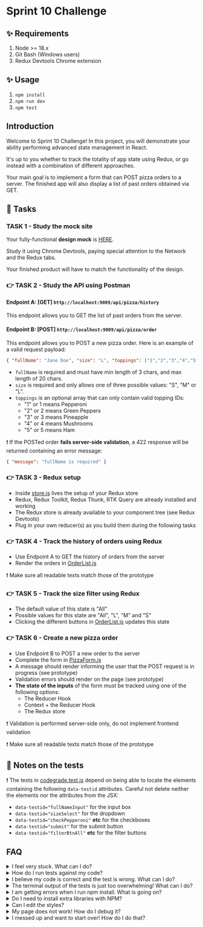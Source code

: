 # Sprint 10 Challenge

## ✨ Requirements

1. Node >= 18.x
2. Git Bash (Windows users)
3. Redux Devtools Chrome extension

## ✨ Usage

1. `npm install`
2. `npm run dev`
3. `npm test`

## Introduction

Welcome to Sprint 10 Challenge! In this project, you will demonstrate your ability performing advanced state management in React.

It's up to you whether to track the totality of app state using Redux, or go instead with a combination of different approaches.

Your main goal is to implement a form that can POST pizza orders to a server. The finished app will also display a list of past orders obtained via GET.

## 🥷 Tasks

### TASK 1 - Study the mock site

Your fully-functional **design mock** is [HERE](https://w-s10-challenge-ac3b8bb5dab3.herokuapp.com/).

Study it using Chrome Devtools, paying special attention to the Network and the Redux tabs.

Your finished product will have to match the functionality of the design.

### 👉 TASK 2 - Study the API using Postman

#### Endpoint A: [GET] `http://localhost:9009/api/pizza/history`

This endpoint allows you to GET the list of past orders from the server.

#### Endpoint B: [POST] `http://localhost:9009/api/pizza/order`

This endpoint allows you to POST a new pizza order. Here is an example of a valid request payload:

```json
{ "fullName": "Jane Doe", "size": "L", "toppings": ["1","2","3","4","5"] }
```

- `fullName` is required and must have min length of 3 chars, and max length of 20 chars.
- `size` is required and only allows one of three possible values: "S", "M" or "L".
- `toppings` is an optional array that can only contain valid topping IDs:
  - "1" or 1 means Pepperoni
  - "2" or 2 means Green Peppers
  - "3" or 3 means Pineapple
  - "4" or 4 means Mushrooms
  - "5" or 5 means Ham

❗ If the POSTed order **fails server-side validation**, a 422 response will be returned containing an error message:

```json
{ "message": "fullName is required" }
```

### 👉 TASK 3 - Redux setup

- Inside [store.js](./frontend/state/store.js) lives the setup of your Redux store
- Redux, Redux Toolkit, Redux Thunk, RTK Query are already installed and working
- The Redux store is already available to your component tree (see Redux Devtools)
- Plug in your own reducer(s) as you build them during the following tasks

### 👉 TASK 4 - Track the history of orders using Redux

- Use Endpoint A to GET the history of orders from the server
- Render the orders in [OrderList.js](./frontend/components/OrderList.js)

❗ Make sure all readable texts match those of the prototype

### 👉 TASK 5 - Track the size filter using Redux

- The default value of this state is "All"
- Possible values for this state are "All", "L", "M" and "S"
- Clicking the different buttons in [OrderList.js](./frontend/components/OrderList.js) updates this state

### 👉 TASK 6 - Create a new pizza order

- Use Endpoint B to POST a new order to the server
- Complete the form in [PizzaForm.js](./frontend/components/PizzaForm.js)
- A message should render informing the user that the POST request is in progress (see prototype)
- Validation errors should render on the page (see prototype)
- **The state of the inputs** of the form must be tracked using one of the following options:
  - The Reducer Hook
  - Context + the Reducer Hook
  - The Redux store

❗ Validation is performed server-side only, do not implement frontend validation

❗ Make sure all readable texts match those of the prototype

## 📝 Notes on the tests

❗ The tests in [codegrade.test.js](./codegrade.test.js) depend on being able to locate the elements containing the following `data-testid` attributes. Careful not delete neither the elements nor the attributes from the JSX:

- `data-testid="fullNameInput"` for the input box
- `data-testid="sizeSelect"` for the dropdown
- `data-testid="checkPepperoni"` **etc** for the checkboxes
- `data-testid="submit"` for the submit button
- `data-testid="filterBtnAll"` **etc** for the filter buttons

## FAQ

<details>
  <summary>I feel very stuck. What can I do?</summary>

Do not struggle for an unreasonable amount of time! Request support via one of the available channels.

</details>

<details>
  <summary>How do I run tests against my code?</summary>

Run `npm test`. Note that Codegrade will run your code against its own copy the `codegrade.test.js` test file so there is no point in manipulating the tests.

</details>

<details>
  <summary>I believe my code is correct and the test is wrong. What can I do?</summary>

On occasion the test runner will get stuck. Use CTRL-C to kill the tests, and then `npm test` to launch them again. Try to replicate the problem the test is warning about by interacting with the site in Chrome, and do not code "to make the test happy". Code so that **your app does exactly what the mock site does**. The tests are there for confirmation. Although it's possible that a particular test be flawed, it's more likely that the bug is in your own code. If the problem persists, please request assistance from staff.

</details>

<details>
  <summary>The terminal output of the tests is just too overwhelming! What can I do?</summary>

If you need to disable all tests except the one you are focusing on, edit the test file and, as an example, change `test('👉 focus on this', () => { etc })` to be `test.only('👉 focus on this', () => { etc })`. (Note the "only".) This won't affect Codegrade, because Codegrade runs its own version of the tests. Keep in mind though, if there is a syntax problem with your code that is causing an error to be thrown, all tests will fail.

</details>

<details>
  <summary>I am getting errors when I run npm install. What is going on?</summary>

This project requires Node to be correctly installed on your computer to work. Try deleting the `node_modules` folder and running `npm install`. If that fails, try deleting both `node_modules` and `package-lock.json` before reinstalling. If all fails, please request support!

</details>

<details>
  <summary>Do I need to install extra libraries with NPM?</summary>

No. Everything you need should be installed already.

</details>

<details>
  <summary>Can I edit the styles?</summary>

Of course! Have at it. But solve the challenge first, and then be careful not to break any tests!

</details>

<details>
  <summary>My page does not work! How do I debug it?</summary>

With React, it's very important that we use React Devtools and Redux Devtools to monitor the state of our components as we interact with the App. If the state is not adjusting like it should, that's one situation. If the state does change correctly but the UI does not respond, that's a different problem.

If your code has a syntax problem, the app will print error messages in the console. Focus on the first message. Place console logs right before the crash site and see if your variables contain the data you think they do. Comment out chunks of code until you get the app to compile!

</details>

<details>
  <summary>I messed up and want to start over! How do I do that?</summary>

**Do NOT delete your repository from GitHub!** Instead, commit frequently as you work. Make a commit whenever you achieve anything and the app isn't crashing in Chrome. This in practice creates restore points you can use should you wreak havoc with your app. If you find yourself in a mess, use git reset --hard to simply discard all changes to your code since your last commit.

</details>
